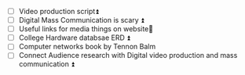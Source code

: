 - [ ] Video production script⏫ 
- [ ] Digital Mass Communication is scary ⏫ 
- [ ] Useful links for media things on website🔼 
- [ ] College Hardware databsae ERD ⏫ 
- [ ] Computer networks book by Tennon Balm
- [ ] Connect Audience research with Digital video production and mass communication ⏫ 